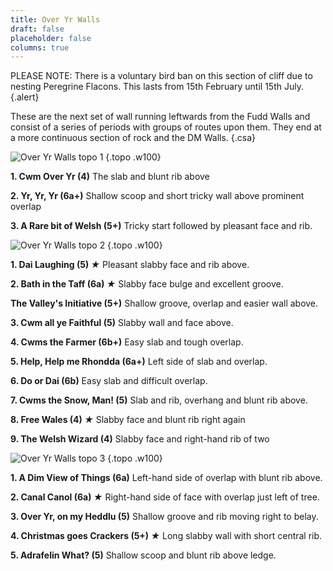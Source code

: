 ```yaml
---
title: Over Yr Walls
draft: false
placeholder: false
columns: true
---
```


PLEASE NOTE: There is a voluntary bird ban on this section of cliff due to nesting Peregrine Flacons. This lasts from 15th February until 15th July.
{.alert}

These are the next set of wall running leftwards from the Fudd Walls and consist of a series of periods with groups of routes upon them. They end at a more continuous section of rock and the DM Walls.
{.csa}

![Over Yr Walls topo 1](/img/north-wales/border-region/clwyd-limestone/Over-yr-LH-copy.jpg)
{.topo .w100}

**1. Cwm Over Yr (4)**
The slab and blunt rib above

**2. Yr, Yr, Yr (6a+)**
Shallow scoop and short tricky wall above prominent overlap

**3. A Rare bit of Welsh (5+)**
Tricky start followed by pleasant face and rib.

![Over Yr Walls topo 2](/img/north-wales/border-region/clwyd-limestone/Over-YR-Central-copy.jpg)
{.topo .w100}

**1. Dai Laughing (5) *★***
Pleasant slabby face and rib above.

**2. Bath in the Taff (6a) *★***
Slabby face bulge and excellent groove.

**The Valley's Initiative (5+)**
Shallow groove, overlap and easier wall above.

**3. Cwm all ye Faithful (5)**
Slabby wall and face above.

**4. Cwms the Farmer (6b+)**
Easy slab and tough overlap.

**5. Help, Help me Rhondda (6a+)**
Left side of slab and overlap.

**6. Do or Dai (6b)**
Easy slab and difficult overlap.

**7. Cwms the Snow, Man! (5)**
Slab and rib, overhang and blunt rib above.

**8. Free Wales (4) *★***
Slabby face and blunt rib right again

**9. The Welsh Wizard (4)**
Slabby face and right-hand rib of two

![Over Yr Walls topo 3](/img/north-wales/border-region/clwyd-limestone/Over-YR-RH-copy.jpg)
{.topo .w100}

**1. A Dim View of Things (6a)**
Left-hand side of overlap with blunt rib above.

**2. Canal Canol (6a) *★***
Right-hand side of face with overlap just left of tree.

**3. Over Yr, on my Heddlu (5)**
Shallow groove and rib moving right to belay.

**4. Christmas goes Crackers (5+) *★***
Long slabby wall with short central rib.

**5. Adrafelin What? (5)**
Shallow scoop and blunt rib above ledge.



